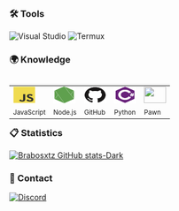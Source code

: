
### 🛠️ Tools
![Visual Studio](https://img.shields.io/badge/Visual_Studio-3d3638?style=flat&logo=educative&logoColor=e9b991)
![Termux](https://img.shields.io/badge/Termux-3d3638?style=flat&logo=educative&logoColor=e9b991)

### 🌍 Knowledge
<table align="left">
  <tr>
    <td align="left">
      <img src="https://raw.githubusercontent.com/devicons/devicon/master/icons/javascript/javascript-original.svg" height="30" width="40"/><br>
      <sub>JavaScript</sub>
    </td>
    <td align="left">
      <img src="https://raw.githubusercontent.com/devicons/devicon/master/icons/nodejs/nodejs-plain.svg" height="30" width="40"/><br>
      <sub>Node.js</sub>
    </td>
    <td align="left">
      <img src="https://raw.githubusercontent.com/devicons/devicon/master/icons/github/github-original.svg" height="30" width="40"/><br>
      <sub>GitHub</sub>
    </td>
    <td align="left">
      <img src="https://raw.githubusercontent.com/devicons/devicon/master/icons/csharp/csharp-plain.svg" height="30" width="40"/><br>
      <sub>Python</sub>
    </td>
    <td align="left">
      <img src="https://i.imgur.com/VJLHjfM.png" height="30" width="40"/><br>
      <sub>Pawn</sub>
    </td>
  </tr>
</table>

### 📋 Statistics
[![Brabosxtz GitHub stats-Dark](https://github-readme-stats.vercel.app/api?username=Brabosxtz&show_icons=true&theme=dark#gh-dark-mode-only)](https://github.com/anuraghazra/github-readme-stats#gh-dark-mode-only)

### 📱 Contact
[![Discord](https://img.shields.io/badge/Discord-3d3638?style=flat&logo=discord)](https://discord.com/users/730166257290313758)
